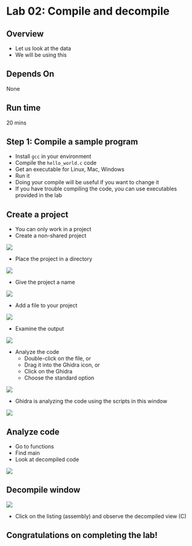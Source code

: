# Lab 02: Compile and decompile

## Overview
* Let us look at the data
* We will be using this 

## Depends On
None

## Run time
20 mins

## Step 1: Compile a sample program

* Install `gcc` in your environment
* Compile the `hello_world.c` code
* Get an executable for Linux, Mac, Windows
* Run it
* Doing your compile will be useful if you want to change it
* If you have trouble compiling the code, you can use executables provided in the lab

## Create a project

* You can only work in a project
* Create a non-shared project

![](../images/03.png)

* Place the project in a directory

![](../images/04.png)

* Give the project a name



![](../images/05.png)

* Add a file to your project


![](../images/06.png)

* Examine the output


![](../images/07.png)


* Analyze the code
  * Double-click on the file, or
  * Drag it into the Ghidra icon, or
  * Click on the Ghidra
  * Choose the standard option



![](../images/08.png)

* Ghidra is analyzing the code using the scripts in this window

![](../images/09.png)

## Analyze code

* Go to functions
* Find main
* Look at decompiled code

![](../images/10.png)

## Decompile window


![](../images/11.png)


* Click on the listing (assembly) and observe the decompiled view (C)

## Congratulations on completing the lab!

